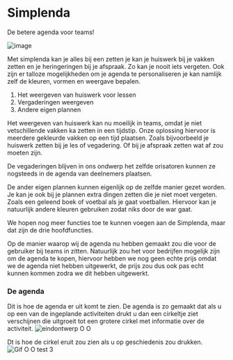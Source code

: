 
# Simplenda
De betere agenda voor teams!


![image](https://user-images.githubusercontent.com/84379251/122815081-4dcbc900-d2d5-11eb-807d-5a4b89c82018.png)


Met simplenda kan je alles bij een zetten je kan je huiswerk bij je vakken zetten en je heringeringen bij je afspraak. Zo kan je nooit iets vergeten.
Ook zijn er talloze mogelijkheden om je agenda te personaliseren je kan namlijk zelf de kleuren, vormen en weergave bepalen. 

1. Het weergeven van huiswerk voor lessen
2. Vergaderingen weergeven
3. Andere eigen plannen

Het weergeven van huiswerk kan nu moeilijk in teams, omdat je niet vetschillende vakken ka zetten in een tijdstip. Onze oplossing hiervoor is meerdere gekleurde vakken op een tijd plaatsen. Zoals bijvoorbeeld je huiswerk zetten bij je les of vegadering. Of bij je afspraak zetten wat af zou moeten zijn.

De vegaderingen blijven in ons ondwerp het zelfde orisatoren kunnen ze nogsteeds in de agenda van deelnemers plaatsen.

De ander eigen plannen kunnen eigenlijk op de zelfde manier gezet worden. Je kan je ook bij je plannen extra dingen zetten die je niet moet vergeten. Zoals een geleend boek of voetbal als je gaat voetballen. Hiervoor kan je natuurlijk andere kleuren gebruiken zodat niks door de war gaat.

We hopen nog meer functies toe te kunnen voegen aan de Simplenda, maar dat zijn de drie hoofdfuncties.

Op de manier waarop wij de agenda nu hebben gemaakt zou die voor de gebruiker bij teams in zitten.
Natuurlijk zou het voor bedrijfen mogelijk zijn om de agenda te kopen, hiervoor hebben we nog geen echte prijs omdat we de agenda niet hebben uitgewerkt, de prijs zou dus ook pas echt kunnen kommen zodra we dit hebben uitgewerkt.

### De agenda
Dit is hoe de agenda er uit komt te zien. De agenda is zo gemaakt dat als u op een van de ingeplande activiteiten drukt u dan een cirkeltje ziet verschijnen die uitgroeit tot een grotere cirkel met informatie over de activiteit.
![eindontwerp O O](https://user-images.githubusercontent.com/51881087/122820712-347a4b00-d2dc-11eb-84df-85fc1904cc26.png)

Dt is hoe de cirkel eruit zou zien als u op geschiedenis zou drukken.
![Gif O O test 3](https://user-images.githubusercontent.com/84379251/122815118-56240400-d2d5-11eb-947a-0d7d4fe5dc01.gif)

